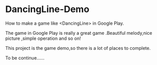 # DancingLine-Demo
How to make a game like &lt;DancingLine> in Google Play.

The game <DancingLine> in Google Play is really a great game .Beautiful melody,nice picture ,simple operation and so on!

This project is the game demo,so there is a lot of places to complete.

To be continue......
